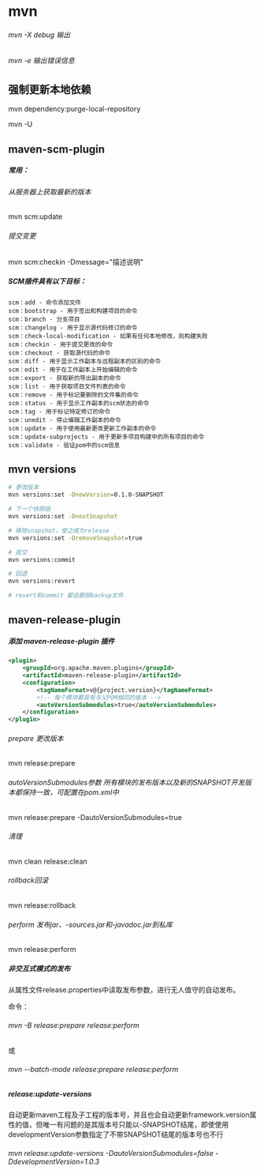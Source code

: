 # mvn

###### mvn -X debug 输出

###### mvn -e 输出错误信息



## 强制更新本地依赖

mvn dependency:purge-local-repository

mvn -U



## maven-scm-plugin

##### 常用：

###### 从服务器上获取最新的版本

mvn scm:update

###### 提交变更

mvn scm:checkin -Dmessage="描述说明"


##### SCM插件具有以下目标：

```
scm：add - 命令添加文件
scm：bootstrap - 用于签出和构建项目的命令
scm：branch - 分支项目
scm：changelog - 用于显示源代码修订的命令
scm：check-local-modification - 如果有任何本地修改，则构建失败
scm：checkin - 用于提交更改的命令
scm：checkout - 获取源代码的命令
scm：diff - 用于显示工作副本与远程副本的区别的命令
scm：edit - 用于在工作副本上开始编辑的命令
scm：export - 获取新的导出副本的命令
scm：list - 用于获取项目文件列表的命令
scm：remove - 用于标记要删除的文件集的命令
scm：status - 用于显示工作副本的scm状态的命令
scm：tag - 用于标记特定修订的命令
scm：unedit - 停止编辑工作副本的命令
scm：update - 用于使用最新更改更新工作副本的命令
scm：update-subprojects - 用于更新多项目构建中的所有项目的命令
scm：validate - 验证pom中的scm信息
```



## mvn versions 

```sh
# 更改版本
mvn versions:set -DnewVersion=0.1.0-SNAPSHOT

# 下一个快照版
mvn versions:set -DnextSnapshot

# 移除snapshot，使之成为release
mvn versions:set -DremoveSnapshot=true

# 提交
mvn versions:commit

# 回退
mvn versions:revert

# revert和commit 都会删除backup文件
```



## maven-release-plugin

##### 添加 maven-release-plugin 插件

```xml
<plugin>
	<groupId>org.apache.maven.plugins</groupId>
	<artifactId>maven-release-plugin</artifactId>
	<configuration>
		<tagNameFormat>v@{project.version}</tagNameFormat>
		<!-- 每个模块都具有与父POM相同的版本 -->
		<autoVersionSubmodules>true</autoVersionSubmodules>
	</configuration>
</plugin>
```



###### prepare 更改版本
mvn release:prepare



###### autoVersionSubmodules参数 所有模块的发布版本以及新的SNAPSHOT开发版本都保持一致，可配置在pom.xml中

mvn release:prepare -DautoVersionSubmodules=true



###### 清理

mvn clean release:clean



###### rollback回滚
mvn release:rollback



###### perform 发布jar、-sources.jar和-javadoc.jar到私库

mvn release:perform



##### 非交互式模式的发布

从属性文件release.properties中读取发布参数，进行无人值守的自动发布。

命令：

###### mvn -B release:prepare release:perform

  或

###### mvn --batch-mode release:prepare release:perform



##### release:update-versions

自动更新maven工程及子工程的版本号，并且也会自动更新framework.version属性的值，但唯一有问题的是其版本号只能以-SNAPSHOT结尾，即使使用developmentVersion参数指定了不带SNAPSHOT结尾的版本号也不行

###### mvn release:update-versions -DautoVersionSubmodules=false -DdevelopmentVersion=1.0.3

